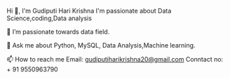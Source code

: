 Hi 👋, I'm Gudiputi Hari Krishna
I'm passionate about Data Science,coding,Data analysis

🌱 I’m passionate towards data field.

💬 Ask me about Python, MySQL, Data Analysis,Machine learning.

📫 How to reach me Email: gudiputiharikrishna20@gmail.com
Conntact no: + 91 9550963790
